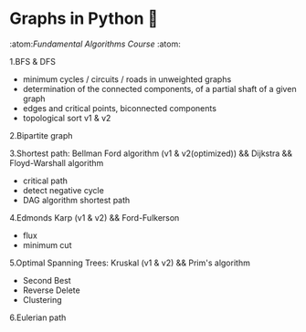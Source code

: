 # Graphs in Python :snake:
:atom:*Fundamental Algorithms Course*	:atom:

1.BFS & DFS
   - minimum cycles / circuits / roads in unweighted graphs
   - determination of the connected components, of a partial shaft of a given graph
   - edges and critical points, biconnected components
   - topological sort v1 & v2
   
2.Bipartite graph

3.Shortest path: Bellman Ford algorithm (v1 & v2(optimized)) && Dijkstra && Floyd-Warshall algorithm
  - critical path
  - detect negative cycle
  - DAG algorithm shortest path
  
4.Edmonds Karp (v1 & v2) && Ford-Fulkerson
  - flux 
  - minimum cut
  
5.Optimal Spanning Trees: Kruskal (v1 & v2) && Prim's algorithm
  - Second Best
  - Reverse Delete
  - Clustering
  
6.Eulerian path


